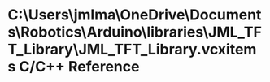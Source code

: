 # C:\Users\jmlma\OneDrive\Documents\Robotics\Arduino\libraries\JML_TFT_Library\JML_TFT_Library.vcxitems C/C++ Reference

